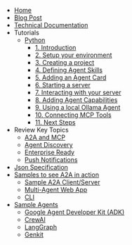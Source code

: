 <!-- docs/_sidebar.md -->

* [Home](/)
* [Blog Post](https://developers.googleblog.com/en/a2a-a-new-era-of-agent-interoperability/)
* [Technical Documentation](documentation.md)
* Tutorials
   * [Python](tutorials/python/1_introduction.md)
     * [1. Introduction](tutorials/python/1_introduction.md)
     * [2. Setup your environment](tutorials/python/2_setup.md)
     * [3. Creating a project](tutorials/python/3_create_a_project.md)
     * [4. Defining Agent Skills](tutorials/python/4_agent_skills.md)
     * [5. Adding an Agent Card](tutorials/python/5_add_agent_card.md)
     * [6. Starting a server](tutorials/python/6_start_server.md)
     * [7. Interacting with your server](tutorials/python/7_interact_with_server.md)
     * [8. Adding Agent Capabilities](tutorials/python/8_agent_capabilities.md)
     * [9. Using a local Ollama Agent](tutorials/python/9_ollama_agent.md)
     * [10. Connecting MCP Tools](tutorials/python/10_connecting_mcp_tools.md)
     * [11. Next Steps](tutorials/python/10_next_steps.md)
* Review Key Topics
  * [A2A and MCP](topics/a2a_and_mcp.md)
  * [Agent Discovery](topics/agent_discovery.md)
  * [Enterprise Ready](topics/enterprise_ready.md)
  * [Push Notifications](topics/push_notifications.md)
* [Json Specification](https://github.com/google/A2A/tree/main/specification/json)
* [Samples to see A2A in action](https://github.com/google/A2A/tree/main/samples)
  * [Sample A2A Client/Server](https://github.com/google/A2A/tree/main/samples/python/common)
  * [Multi-Agent Web App](https://github.com/google/A2A/tree/main/demo/README.md)
  * [CLI](https://github.com/google/A2A/blob/main/samples/python/hosts/cli/README.md)
* [Sample Agents](https://github.com/google/A2A/tree/main/samples)
  * [Google Agent Developer Kit (ADK)](https://github.com/google/A2A/tree/main/samples/python/agents/google_adk/README.md)
  * [CrewAI](https://github.com/google/A2A/tree/main/samples/python/agents/crewai/README.md)
  * [LangGraph](https://github.com/google/A2A/tree/main/samples/python/agents/langgraph/README.md)
  * [Genkit](https://github.com/google/A2A/tree/main/samples/js/src/agents/README.md)
